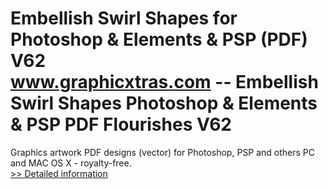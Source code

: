 # Embellish Swirl Shapes for Photoshop & Elements & PSP (PDF) V62<br />www.graphicxtras.com -- Embellish Swirl Shapes Photoshop & Elements & PSP PDF Flourishes V62

Graphics artwork PDF designs (vector) for Photoshop, PSP and others PC and MAC OS X - royalty-free.<br />[>> Detailed information](https://secure.shareit.com/shareit/product.html?productid=300468834&affiliateid=200057808)